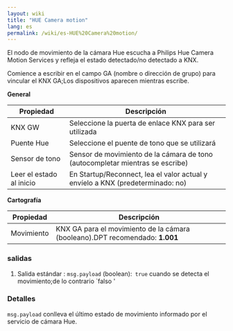 ```yaml
---
layout: wiki
title: "HUE Camera motion"
lang: es
permalink: /wiki/es-HUE%20Camera%20motion/
---
```

El nodo de movimiento de la cámara Hue escucha a Philips Hue Camera Motion Services y refleja el estado detectado/no detectado a KNX. 

Comience a escribir en el campo GA (nombre o dirección de grupo) para vincular el KNX GA;Los dispositivos aparecen mientras escribe.

**General**

| Propiedad | Descripción |
|-|-|
|KNX GW |Seleccione la puerta de enlace KNX para ser utilizada |
|Puente Hue |Seleccione el puente de tono que se utilizará |
|Sensor de tono |Sensor de movimiento de la cámara de tono (autocompletar mientras se escribe) |
|Leer el estado al inicio |En Startup/Reconnect, lea el valor actual y envíelo a KNX (predeterminado: no) |

**Cartografía**

| Propiedad | Descripción |
|-|-|
|Movimiento |KNX GA para el movimiento de la cámara (booleano).DPT recomendado: <b> 1.001 </b> |

### salidas

1. Salida estándar
: `msg.payload` (boolean):` true` cuando se detecta el movimiento;de lo contrario `falso '

### Detalles

`msg.payload` conlleva el último estado de movimiento informado por el servicio de cámara Hue.
